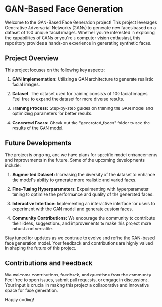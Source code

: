 # GAN-Based Face Generation

Welcome to the GAN-Based Face Generation project! This project leverages Generative Adversarial Networks (GANs) to generate new faces based on a dataset of 100 unique facial images. Whether you're interested in exploring the capabilities of GANs or you're a computer vision enthusiast, this repository provides a hands-on experience in generating synthetic faces.

## Project Overview

This project focuses on the following key aspects:

1. **GAN Implementation:** Utilizing a GAN architecture to generate realistic facial images.

2. **Dataset:** The dataset used for training consists of 100 facial images. Feel free to expand the dataset for more diverse results.

3. **Training Process:** Step-by-step guides on training the GAN model and optimizing parameters for better results.

4. **Generated Faces:** Check out the "generated_faces" folder to see the results of the GAN model.

## Future Developments

The project is ongoing, and we have plans for specific model enhancements and improvements in the future. Some of the upcoming developments include:

1. **Augmented Dataset:** Increasing the diversity of the dataset to enhance the model's ability to generate more realistic and varied faces.

2. **Fine-Tuning Hyperparameters:** Experimenting with hyperparameter tuning to optimize the performance and quality of the generated faces.

3. **Interactive Interface:** Implementing an interactive interface for users to experiment with the GAN model and generate custom faces.

4. **Community Contributions:** We encourage the community to contribute their ideas, suggestions, and improvements to make this project more robust and versatile.

Stay tuned for updates as we continue to evolve and refine the GAN-based face generation model. Your feedback and contributions are highly valued in shaping the future of this project.

## Contributions and Feedback

We welcome contributions, feedback, and questions from the community. Feel free to open issues, submit pull requests, or engage in discussions. Your input is crucial in making this project a collaborative and innovative space for face generation.

Happy coding!
